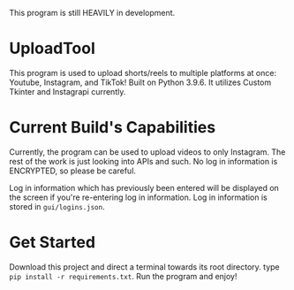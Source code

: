 This program is still HEAVILY in development.

# UploadTool #
This program is used to upload shorts/reels to multiple platforms at once: Youtube, Instagram, and TikTok! Built on Python 3.9.6. It utilizes Custom Tkinter and Instagrapi currently.

# Current Build's Capabilities #
Currently, the program can be used to upload videos to only Instagram. The rest of the work is just looking into APIs and such. No log in information is ENCRYPTED, so please be careful.

Log in information which has previously been entered will be displayed on the screen if you're re-entering log in information. Log in information is stored in `gui/logins.json`.

# Get Started #
Download this project and direct a terminal towards its root directory. type `pip install -r requirements.txt`. Run the program and enjoy!
